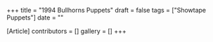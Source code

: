 +++
title = "1994 Bullhorns Puppets"
draft = false
tags = ["Showtape Puppets"]
date = ""

[Article]
contributors = []
gallery = []
+++